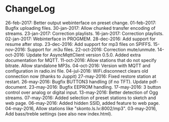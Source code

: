 # ChangeLog

26-feb-2017: Better output webinterface on preset change.
01-feb-2017: Bugfix uploading files.
30-jan-2017: Allow chunked transfer encoding of streams.
23-jan-2017: Correction playlists.
16-jan-2017: Correction playlists.
02-jan-2017: Webinterface in PROGMEM.
28-dec-2016: Add support for resume after stop.
23-dec-2016: Add support for mp3 files on SPIFFS.
15-nov-2016: Support for .m3u files.
22-oct-2016: Correction mute/unmute.
14-oct-2016: Update for AsyncMqttClient version 0.5.0. Added extra documentation for MQTT.
11-oct-2016: Allow stations that do not specify bitrate. Allow standalone MP3s.
04-oct-2016: Version with MQTT and configuration in radio.ini file.
04-jul-2016: WiFi.disconnect clears old connection now (thanks to Juppit)
27-may-2016: Fixed restore station at restart.
26-may-2016: Bugfix BUTTON3 handling (if no TFT). Update pdf-document.
23-may-2016: Bugfix EEPROM handling.
17-may-2016: 3 button control over analog or digital input.
13-may-2016: Better detection of Ogg streams.
07-may-2016: Added selection of preset stations to sketch and web page.
06-may-2016: Added hidden SSID, added feature to web page.
04-may-2016, Allow stations like "skonto.ls.lv:8002/mp3".
03-may-2016, Add bass/treble settings (see also new index.html).
